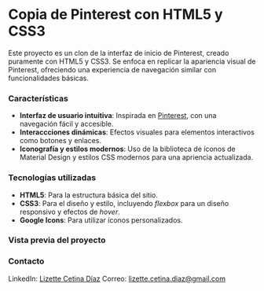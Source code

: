 # Copia de Pinterest con HTML5 y CSS3

Este proyecto es un clon de la interfaz de inicio de Pinterest, creado puramente con HTML5 y CSS3. Se enfoca en replicar la apariencia visual de Pinterest, ofreciendo una experiencia de navegación similar con funcionalidades básicas. 

### Características
+ **Interfaz de usuario intuitiva**: Inspirada en [Pinterest](https://www.pinterest.com.mx/), con una navegación fácil y accesible.
+ **Interaccciones dinámicas**: Efectos visuales para elementos interactivos como botones y enlaces.
+ **Iconografía y estilos modernos**: Uso de la biblioteca de íconos de Material Design y estilos CSS modernos para una apriencia actualizada.

### Tecnologías utilizadas
+ **HTML5**: Para la estructura básica del sitio.
+ **CSS3**: Para el diseño y estilo, incluyendo _flexbox_ para un diseño responsivo y efectos de _hover_.
+ **Google Icons**: Para utilizar íconos personalizados.

### Vista previa del proyecto

### Contacto
LinkedIn: [Lizette Cetina Díaz](https://www.linkedin.com/in/lizette-cetina-d%C3%ADaz-a2285b310/)
Correo: lizette.cetina.diaz@gmail.com

